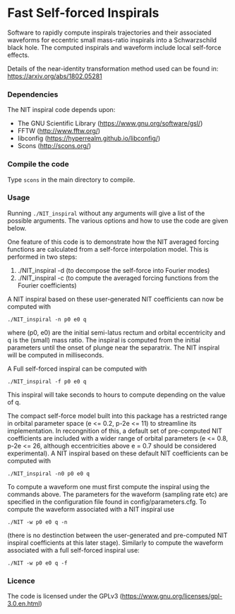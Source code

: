# Fast Self-forced Inspirals

Software to rapidly compute inspirals trajectories and their associated waveforms for eccentric small mass-ratio inspirals into a Schwarzschild black hole. 
The computed inspirals and waveform include local self-force effects.

Details of the near-identity transformation method used can be found in: https://arxiv.org/abs/1802.05281

### Dependencies

The NIT inspiral code depends upon:

 - The GNU Scientific Library (https://www.gnu.org/software/gsl/)
 - FFTW (http://www.fftw.org/)
 - libconfig (https://hyperrealm.github.io/libconfig/)
 - Scons (http://scons.org/)

### Compile the code

Type `scons` in the  main directory to compile.

### Usage

Running `./NIT_inspiral` without any arguments will give a list of the possible arguments. The various options and how to use the code are given below.

One feature of this code is to demonstrate how the NIT averaged forcing functions are calculated from a self-force interpolation model. This is performed in two steps:

1. ./NIT_inspiral -d (to decompose the self-force into Fourier modes)
2. ./NIT_inspiral -c (to compute the averaged forcing functions from the Fourier coefficients)

A NIT inspiral based on these user-generated NIT coefficients can now be computed with

```
./NIT_inspiral -n p0 e0 q
```

where (p0, e0) are the initial semi-latus rectum and orbital eccentricity and q is the (small) mass ratio. The inspiral is computed from the initial parameters
until the onset of plunge near the separatrix. The NIT inspiral will be computed in milliseconds.

A Full self-forced inspiral can be computed with

```
./NIT_inspiral -f p0 e0 q
```

This inspiral will take seconds to hours to compute depending on the value of q.

The compact self-force model built into this package has a restricted range in orbital parameter space (e <= 0.2, p-2e <= 11) to streamline its implementation. In recongnition of this, a default set of pre-computed NIT coefficients are included with a wider range of orbital parameters (e <= 0.8, p-2e <= 26, although eccentricities above e = 0.7 should be considered experimental). A NIT inspiral based on these default NIT coefficients can be computed with

```
./NIT_inspiral -n0 p0 e0 q
```

To compute a waveform one must first compute the inspiral using the commands above. The parameters for the waveform (sampling rate etc) are specified in the
configuration file found in config/parameters.cfg. To compute the waveform associated with a NIT inspiral use

```
./NIT -w p0 e0 q -n
```

(there is no destinction between the user-generated and pre-computed NIT inspiral coefficients at this later stage). Similarly to compute the waveform associated with a full self-forced inspiral use:

```
./NIT -w p0 e0 q -f
```

### Licence

The code is licensed under the GPLv3 (https://www.gnu.org/licenses/gpl-3.0.en.html)